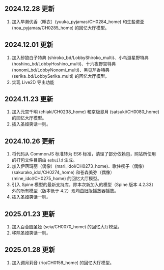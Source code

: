 ## 2024.12.28 更新

1. 加入早濑优香（睡衣）(yuuka_pyjamas/CH0284_home) 和生盐诺亚 (noa_pyjamas/CH0285_home) 的回忆大厅模型。

## 2024.12.01 更新

1. 加入砂狼白子特典 (shiroko_bd/LobbyShiroko_multi)、小鸟游星野特典 (hoshino_bd/LobbyHoshino_multi)、十六夜野宫特典 (nonomi_bd/LobbyNonomi_multi)、黑见芹香特典 (serika_bd/LobbySerika_multi) 的回忆大厅模型。
2. 实现 Live2D 导出功能

## 2024.11.23 更新

1. 加入元宫千明 (chiaki/CH0238_home) 和京极皋月 (satsuki/CH0080_home) 的回忆大厅模型。
2. 插入圣娅笑话一则。

## 2024.10.26 更新

1. 将代码从 CommonJS 标准转为 ES6 标准，清理了部分依赖包，网站所使用的打包文件目前由 `esbuild` 生成。
2. 加入伊落玛丽（偶像）(mari_idol/CH0273_home)、歌住樱子（偶像）(sakurako_idol/CH0274_home) 和苍森美弥（偶像）(mine_idol/CH0275_home) 的回忆大厅模型。
3. 引入 Spine 模型的最新支持库，除本次新加入的模型（Spine 版本 4.2.33）外的所有模型（版本低于 4.2）现均由旧版播放器播放。
4. 插入圣娅笑话一则。

## 2025.01.23 更新

1. 加入百合园圣娅 (seia/CH0070_home) 的回忆大厅模型。
2. 移除圣娅笑话一则。

## 2025.01.28 更新

1. 加入调月莉音 (rio/CH0158_home) 的回忆大厅模型。
